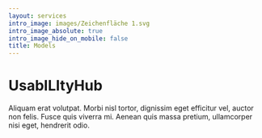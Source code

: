 ```yaml
---
layout: services
intro_image: images/Zeichenfläche 1.svg
intro_image_absolute: true
intro_image_hide_on_mobile: false
title: Models
---
```

# UsabILItyHub

Aliquam erat volutpat. Morbi nisl tortor, dignissim eget efficitur vel, auctor non felis. Fusce quis viverra mi. Aenean quis massa pretium, ullamcorper nisi eget, hendrerit odio.
